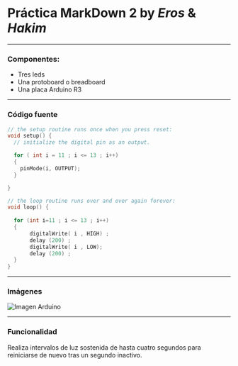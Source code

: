 # Práctica MarkDown 2 by *Eros* & *Hakim*
___

### Componentes:
- Tres leds
- Una protoboard o breadboard
- Una placa Arduino R3
___
### Código fuente
~~~C
// the setup routine runs once when you press reset:
void setup() {
  // initialize the digital pin as an output.

  for ( int i = 11 ; i <= 13 ; i++)
  {
    pinMode(i, OUTPUT);
  }

}

// the loop routine runs over and over again forever:
void loop() {
  
  for (int i=11 ; i <= 13 ; i++)
  {
       digitalWrite( i , HIGH) ;
       delay (200) ;
       digitalWrite( i , LOW);
       delay (200) ;
  }
}

~~~
___
### Imágenes
![Imagen Arduino](D:\DAM\Entornos/de/Desarrollo\Tercera/Evaluación\arduino.jpg "Arduino")
___
### Funcionalidad
Realiza intervalos de luz sostenida de hasta cuatro segundos para reiniciarse de nuevo tras un segundo inactivo. 